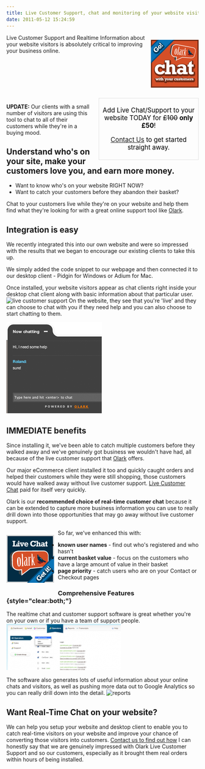 ```yaml
---
title: Live Customer Support, chat and monitoring of your website visitors
date: 2011-05-12 15:24:59
---
```


<div style="float: right;
margin: 0 0 10px 10px;">

[![](/assets/img/125x125-go-chat-with.png)](http://www.olark.com/?r=tcg0p7ld "Olark live chat")

</div>

Live Customer Support and Realtime Information about your website
visitors is absolutely critical to improving your business online.

<div style="clear:both">

</div>

<div
style="float:right;margin:0 0 10px 10px; border:1px #dfdfdf solid;
padding: 5px;width:250px;font-size:1.2em;
color:black;text-align:center;">

Add Live Chat/Support to your website TODAY for ~~£100~~ **only £50**!

[Contact Us](/contact) to get started straight away.

</div>

**UPDATE:** Our clients with a small number of visitors are using this tool to chat to all of their customers while they're in a buying mood.

## Understand who's on your site, make your customers love you, and earn more money.

- Want to know who's on your website RIGHT NOW?
- Want to catch your customers before they abandon their basket?

Chat to your customers live while they're on your website and help them
find what they're looking for with a great online support tool like
[Olark](http://www.olark.com/?r=tcg0p7ld "Olark live chat").

## Integration is easy

We recently integrated this into our own website and were so impressed
with the results that we began to encourage our existing clients to take
this up.

We simply added the code snippet to our webpage and then connected it to
our desktop client - Pidgin for Windows or Adium for Mac.

Once installed, your website visitors appear as chat clients right
inside your desktop chat client along with basic information about that
particular user.
![live customer
support](/assets/img/buddy-list-300x121.png "live customer support")
On the website, they see that you're 'live' and they can choose to chat
with you if they need help and you can also choose to start chatting to
them.

![Realtime Chat](/assets/img/visitor.png "Realtime Chat")

## IMMEDIATE benefits

Since installing it, we've been able to catch multiple customers before
they walked away and we've genuinely got business we wouldn't have had,
all because of the live customer support that
[Olark](http://www.olark.com/?r=tcg0p7ld "Olark live chat") offers.

Our major eCommerce client installed it too and quickly caught orders
and helped their customers while they were still shopping, those
customers would have walked away without live customer support. [Live
Customer Chat](http://www.olark.com/?r=tcg0p7ld "Olark live chat") paid for itself very quickly.

Olark is our **recommended choice of real-time customer chat** because
it can be extended to capture more business information you can use to
really drill down into those opportunities that may go away without live
customer support.

<div style="float: left;
margin: 0 10px 10px 0;">

[![](/assets/img/125x125-live-chat-blue.png)](http://www.olark.com/?r=tcg0p7ld "Olark live chat")

</div>

So far, we've enhanced this
with:

- **known user names** - find out who's registered and who hasn't
- **current basket value** - focus on the customers who have a large
  amount of value in their basket
- **page priority** - catch users who are on your Contact or Checkout
  pages

### Comprehensive Features {style="clear:both;"}

The realtime chat and customer support software is great whether you're
on your own or if you have a team of support people.
![](/assets/img/team-300x121.png "team")

The software also generates lots of useful information about your online
chats and visitors, as well as pushing more data out to Google Analytics
so you can really drill down into the detail.
![](/assets/img/reports-300x121.png "reports")

## Want Real-Time Chat on your website?

We can help you setup your website and desktop client to enable you to
catch real-time visitors on your website and improve your chance of
converting those visitors into customers. [Contact us to find out
how](/contact)
I can honestly say that we are genuinely impressed with Olark Live
Customer Support and so our customers, especially as it brought them
real orders within hours of being installed.
